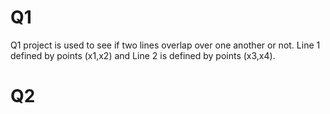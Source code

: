 # Q1

Q1 project is used to see if two lines overlap over one another or not. Line 1 defined by points (x1,x2) and Line 2 is defined by points (x3,x4). 

# Q2
